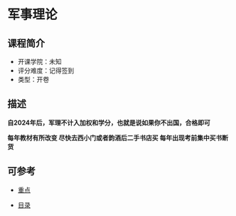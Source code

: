 # 军事理论

## 课程简介

- 开课学院：未知
- 评分难度：记得签到
- 类型：开卷



## 描述
**自2024年后，军理不计入加权和学分，也就是说如果你不出国，合格即可**

**每年教材有所改变 尽快去西小门或者韵酒后二手书店买 每年出现考前集中买书断货**

## 可参考

- [重点](https://github.com/YuhangChen1/HUSR-CS-Learning/blob/master/%E5%86%9B%E4%BA%8B%E7%90%86%E8%AE%BA/%E5%86%9B%E7%90%86%E8%B5%84%E6%96%99(%E9%87%8D%E7%82%B9)%20(1).doc)

- [目录](https://github.com/YuhangChen1/HUSR-CS-Learning/blob/master/%E5%86%9B%E4%BA%8B%E7%90%86%E8%AE%BA/3_%E5%86%9B%E7%90%86%E6%96%B0%E7%89%88(1)%20(1).docx)
